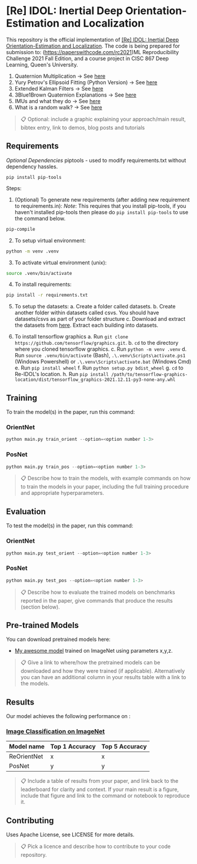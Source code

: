 
# [Re] IDOL: Inertial Deep Orientation-Estimation and Localization

This repository is the official implementation of [[Re] IDOL: Inertial Deep Orientation-Estimation and Localization](https://arxiv.org/abs/2030.12345). The code is being prepared for submission to: (https://paperswithcode.com/rc2021)ML Reproducibility Challenge 2021 Fall Edition, and a course project in CISC 867 Deep Learning, Queen's University.

1. Quaternion Multiplication -> See [here](https://www.sciencedirect.com/topics/computer-science/quaternion-multiplication)
2. Yury Petrov's Ellipsoid Fitting (Python Version) -> See [here](https://github.com/marksemple/pyEllipsoid_Fit)
3. Extended Kalman Filters -> See [here](https://towardsdatascience.com/extended-kalman-filter-43e52b16757d)
4. 3Blue1Brown Quaternion Explanations -> See [here](https://www.youtube.com/watch?v=d4EgbgTm0Bg)
5. IMUs and what they do -> See [here](https://www.arrow.com/en/research-and-events/articles/imu-principles-and-applications)
6. What is a random walk? -> See [here]()


>📋  Optional: include a graphic explaining your approach/main result, bibtex entry, link to demos, blog posts and tutorials

## Requirements

*Optional Dependencies*
piptools - used to modify requirements.txt without dependency hassles.

```setup
pip install pip-tools
```

Steps: 

1. (Optional) To generate new requirements (after adding new requirement to requirements.in): 
*Note*: This requires that you install pip-tools, if you haven't installed pip-tools then 
please do `pip install pip-tools` to use the command below.

```sh
pip-compile
```

2. To setup virtual environment: 

```sh
python -m venv .venv
```

3. To activate virtual environment (unix): 
   
```sh
source .venv/bin/activate
```

4. To install requirements:

```sh
pip install -r requirements.txt
```

5. To setup the datasets: 
    a. Create a folder called datasets.
    b. Create another folder within datasets called csvs. You should have datasets/csvs as part of your folder structure
    c. Download and extract the datasets from [here](https://zenodo.org/record/4484093). Extract each building into 
    datasets.

6. To install tensorflow graphics
    a. Run `git clone https://github.com/tensorflow/graphics.git`.
    b. `cd` to the directory where you cloned tensorflow graphics.
    c. Run `python -m venv .venv`
    d. Run `source .venv/bin/activate` (Bash), `.\.venv\Scripts\activate.ps1` (Windows Powershell) or 
    `.\.venv\Scripts\activate.bat` (Windows Cmd)
    e. Run `pip install wheel`
    f. Run `python setup.py bdist_wheel`
    g. `cd` to Re-IDOL's location.
    h. Run `pip install /path/to/tensorflow-graphics-location/dist/tensorflow_graphics-2021.12.11-py3-none-any.whl`


## Training

To train the model(s) in the paper, run this command:

### OrientNet 

```python
python main.py train_orient --option=<option number 1-3>
```

### PosNet 

```python
python main.py train_pos --option=<option number 1-3>
```

>📋  Describe how to train the models, with example commands on how to train the models in your paper, including the full training procedure and appropriate hyperparameters.

## Evaluation

To test the model(s) in the paper, run this command: 

### OrientNet 

```python
python main.py test_orient --option=<option number 1-3>
```

### PosNet 

```python
python main.py test_pos --option=<option number 1-3>
```

>📋  Describe how to evaluate the trained models on benchmarks reported in the paper, give commands that produce the results (section below).

## Pre-trained Models

You can download pretrained models here:

- [My awesome model](https://drive.google.com/mymodel.pth) trained on ImageNet using parameters x,y,z. 

>📋  Give a link to where/how the pretrained models can be downloaded and how they were trained (if applicable).  Alternatively you can have an additional column in your results table with a link to the models.

## Results

Our model achieves the following performance on :

### [Image Classification on ImageNet](https://paperswithcode.com/sota/image-classification-on-imagenet)

| Model name       | Top 1 Accuracy | Top 5 Accuracy |
| ---------------- | -------------- | -------------- |
| ReOrientNet      | x              | x              |
| PosNet           | y              | y              | 

>📋  Include a table of results from your paper, and link back to the leaderboard for clarity and context. If your main result is a figure, include that figure and link to the command or notebook to reproduce it. 


## Contributing

Uses Apache License, see LICENSE for more details. 

>📋  Pick a licence and describe how to contribute to your code repository. 


